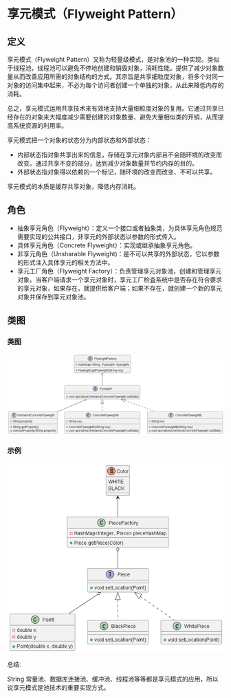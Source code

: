 # 享元模式（Flyweight Pattern）

## 定义

享元模式（Flyweight Pattern）又称为轻量级模式，是对象池的一种实现。类似于线程池，线程池可以避免不停地创建和销毁对象，消耗性能。提供了减少对象数量从而改善应用所需的对象结构的方式。其宗旨是共享细粒度对象，将多个对同一对象的访问集中起来，不必为每个访问者创建一个单独的对象，从此来降低内存的消耗。

总之，享元模式运用共享技术来有效地支持大量细粒度对象的复用。它通过共享已经存在的对象来大幅度减少需要创建的对象数量、避免大量相似类的开销，从而提高系统资源的利用率。

享元模式把一个对象的状态分为内部状态和外部状态：

- 内部状态指对象共享出来的信息，存储在享元对象内部且不会随环境的改变而改变。通过共享不变的部分，达到减少对象数量并节约内存的目的。
- 外部状态指对象得以依赖的一个标记，随环境的改变而改变、不可以共享。

享元模式的本质是缓存共享对象，降低内存消耗。

## 角色

- 抽象享元角色（Flyweight）：定义一个接口或者抽象类，为具体享元角色规范需要实现的公共接口，非享元的外部状态以参数的形式传入。
- 具体享元角色（Concrete Flyweight）：实现或继承抽象享元角色。
- 非享元角色（Unsharable Flyweight)：是不可以共享的外部状态，它以参数的形式注入具体享元的相关方法中。
- 享元工厂角色（Flyweight Factory）：负责管理享元对象池，创建和管理享元对象。当客户端请求一个享元对象时，享元工厂检査系统中是否存在符合要求的享元对象，如果存在，就提供给客户端；如果不存在，就创建一个新的享元对象并保存到享元对象池。

## 类图

### 类图

![享元模式（Flyweight Pattern）](src/main/resources/static/diagram.png '享元模式（Flyweight Pattern）')

### 示例

![享元模式（Flyweight Pattern）](src/main/resources/static/diagram-demo.png '享元模式（Flyweight Pattern）')

总结:

String 常量池、数据库连接池、缓冲池、线程池等等都是享元模式的应用，所以说享元模式是池技术的重要实现方式。
